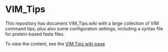 # VIM_Tips
This repository has document VIM_Tips.wiki with a large collection of VIM command tips, plus also some configuration settings, including a syntax file for protein-based fasta files.

To view the content, see the [VIM Tips wiki page](https://github.com/alchemistmatt/VIM_Tips/blob/master/VIM_Tips.wiki)
